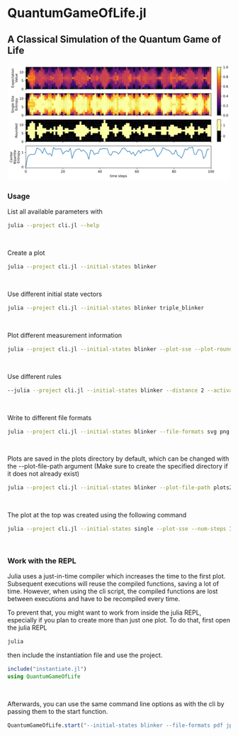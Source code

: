 # QuantumGameOfLife.jl

## A Classical Simulation of the Quantum Game of Life
![](plots/plot.svg)

### Usage
List all available parameters with
```bash
julia --project cli.jl --help
```
<br/>

Create a plot
```bash
julia --project cli.jl --initial-states blinker
```
<br/>

Use different initial state vectors
```bash
julia --project cli.jl --initial-states blinker triple_blinker
```
<br/>

Plot different measurement information
```bash
julia --project cli.jl --initial-states blinker --plot-sse --plot-rounded --plot-cbe
```
<br/>

Use different rules
```bash
--julia --project cli.jl --initial-states blinker --distance 2 --activation-interval 2 4
```
<br/>

Write to different file formats
```bash
julia --project cli.jl --initial-states blinker --file-formats svg png pdf
```
<br/>

<!-- Plot the classical evolution and mps bond dimension
```bash
julia --project cli.jl --initial-states blinker --plot-classical --plot-bond-dims
```
<br/>

Try the TDVP algorithm (This can take a while)
```bash
julia --project cli.jl --initial-states blinker --algorithm 2tdvp --num-steps 1000 --plotting-frequency 10 --plot-bond-dims --num-cells 15
``` -->

Plots are saved in the plots directory by default, which can be changed with the --plot-file-path argument (Make sure to create the specified directory if it does not already exist)
```bash
julia --project cli.jl --initial-states blinker --plot-file-path plots2
```
<br/>

The plot at the top was created using the following command
```bash
julia --project cli.jl --initial-states single --plot-sse --num-steps 100 --num-cells 13 --plot-rounded --plot-cbe --file-formats svg
```
<br/>

### Work with the REPL
Julia uses a just-in-time compiler which increases the time to the first plot. Subsequent executions will reuse the compiled functions, saving a lot of time. However, when using the cli script, the compiled functions are lost between executions and have to be recompiled every time. 

To prevent that, you might want to work from inside the julia REPL, especially if you plan to create more than just one plot.
To do that, first open the julia REPL
```bash
julia
```
then include the instantiation file and use the project.
```julia
include("instantiate.jl")
using QuantumGameOfLife
```
<br/>

Afterwards, you can use the same command line options as with the cli by passing them to the start function.
```julia
QuantumGameOfLife.start("--initial-states blinker --file-formats pdf jpg --plot-sse --plot-rounded")
```
